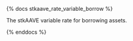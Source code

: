 {% docs stkaave_rate_variable_borrow %}

The stkAAVE variable rate for borrowing assets.

{% enddocs %}